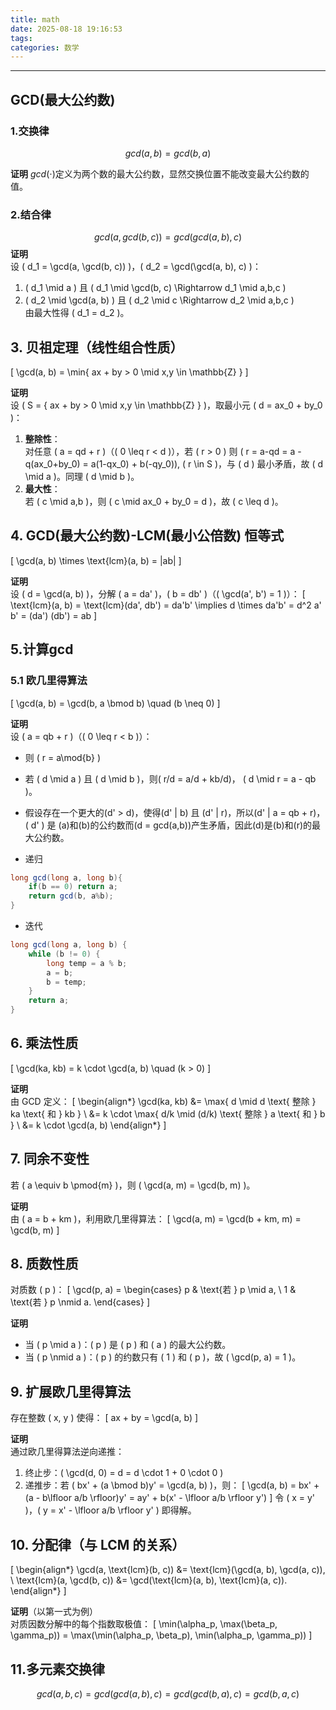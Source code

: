 ```yaml
---
title: math
date: 2025-08-18 19:16:53
tags:
categories: 数学
---
```

<script type="text/javascript" async
  src="https://cdnjs.cloudflare.com/ajax/libs/mathjax/2.7.7/MathJax.js?config=TeX-MML-AM_CHTML">
</script>
---

## GCD(最大公约数)
### 1.交换律
$$
\begin{equation}
gcd(a,b)=gcd(b,a)
\end{equation}
$$

**证明**
$gcd(\cdot)$定义为两个数的最大公约数，显然交换位置不能改变最大公约数的值。


### 2.结合律
$$
\begin{equation}
gcd(a,gcd(b,c)) = gcd(gcd(a,b),c)
\end{equation}
$$
**证明**  
设 \( d_1 = \gcd(a, \gcd(b, c)) \)，\( d_2 = \gcd(\gcd(a, b), c) \)：
1. \( d_1 \mid a \) 且 \( d_1 \mid \gcd(b, c) \Rightarrow d_1 \mid a,b,c \)
2. \( d_2 \mid \gcd(a, b) \) 且 \( d_2 \mid c \Rightarrow d_2 \mid a,b,c \)  
由最大性得 \( d_1 = d_2 \)。


## 3. 贝祖定理（线性组合性质）
\[ \gcd(a, b) = \min\{ ax + by > 0 \mid x,y \in \mathbb{Z} \} \]

**证明**  
设 \( S = \{ ax + by > 0 \mid x,y \in \mathbb{Z} \} \)，取最小元 \( d = ax_0 + by_0 \)：
1. **整除性**：  
   对任意 \( a = qd + r \)（\( 0 \leq r < d \)），若 \( r > 0 \) 则 \( r = a-qd = a - q(ax_0+by_0) = a(1-qx_0) + b(-qy_0)\), \( r \in S \)，与 \( d \) 最小矛盾，故 \( d \mid a \)。同理 \( d \mid b \)。
2. **最大性**：  
   若 \( c \mid a,b \)，则 \( c \mid ax_0 + by_0 = d \)，故 \( c \leq d \)。


## 4. GCD(最大公约数)-LCM(最小公倍数) 恒等式
\[ \gcd(a, b) \times \text{lcm}(a, b) = |ab| \]

**证明**  
设 \( d = \gcd(a, b) \)，分解 \( a = da' \)，\( b = db' \)（\( \gcd(a', b') = 1 \)）：
\[
\text{lcm}(a, b) = \text{lcm}(da', db') = da'b' \implies d \times da'b' = d^2 a' b' = (da') (db') = ab
\]

## 5.计算gcd
### 5.1 欧几里得算法
\[ \gcd(a, b) = \gcd(b, a \bmod b) \quad (b \neq 0) \]

**证明**  
设 \( a = qb + r \)（\( 0 \leq r < b \)）：
- 则 \( r = a\mod{b} \)
- 若 \( d \mid a \) 且 \( d \mid b \)，则\( r/d = a/d + kb/d\)， \( d \mid r = a - qb \)。
- 假设存在一个更大的\(d' > d\)，使得\(d' | b\) 且 \(d' | r\)，所以\(d' | a = qb + r\)，\( d' \) 是 \(a\)和\(b\)的公约数而\(d = gcd(a,b)\)产生矛盾，因此\(d\)是\(b\)和\(r\)的最大公约数。

- 递归
```java
long gcd(long a, long b){
    if(b == 0) return a;
    return gcd(b, a%b);
}

```

- 迭代
```java
long gcd(long a, long b) {
    while (b != 0) {
        long temp = a % b;
        a = b;
        b = temp;
    }
    return a;
}
```



## 6. 乘法性质
\[ \gcd(ka, kb) = k \cdot \gcd(a, b) \quad (k > 0) \]

**证明**  
由 GCD 定义：
\[
\begin{align*}
\gcd(ka, kb) &= \max\{ d \mid d \text{ 整除 } ka \text{ 和 } kb \} \\
&= k \cdot \max\{ d/k \mid (d/k) \text{ 整除 } a \text{ 和 } b \} \\
&= k \cdot \gcd(a, b)
\end{align*}
\]

## 7. 同余不变性
若 \( a \equiv b \pmod{m} \)，则 \( \gcd(a, m) = \gcd(b, m) \)。

**证明**  
由 \( a = b + km \)，利用欧几里得算法：
\[ \gcd(a, m) = \gcd(b + km, m) = \gcd(b, m) \]

## 8. 质数性质
对质数 \( p \)：
\[
\gcd(p, a) = 
\begin{cases}
p & \text{若 } p \mid a, \\
1 & \text{若 } p \nmid a.
\end{cases}
\]

**证明**  
- 当 \( p \mid a \)：\( p \) 是 \( p \) 和 \( a \) 的最大公约数。
- 当 \( p \nmid a \)：\( p \) 的约数只有 \( 1 \) 和 \( p \)，故 \( \gcd(p, a) = 1 \)。

## 9. 扩展欧几里得算法
存在整数 \( x, y \) 使得：
\[ ax + by = \gcd(a, b) \]

**证明**  
通过欧几里得算法逆向递推：
1. 终止步：\( \gcd(d, 0) = d = d \cdot 1 + 0 \cdot 0 \)
2. 递推步：若 \( bx' + (a \bmod b)y' = \gcd(a, b) \)，则：
   \[
   \gcd(a, b) = bx' + (a - b\lfloor a/b \rfloor)y' = ay' + b(x' - \lfloor a/b \rfloor y')
   \]
   令 \( x = y' \)，\( y = x' - \lfloor a/b \rfloor y' \) 即得解。


## 10. 分配律（与 LCM 的关系）
\[
\begin{align*}
\gcd(a, \text{lcm}(b, c)) &= \text{lcm}(\gcd(a, b), \gcd(a, c)), \\
\text{lcm}(a, \gcd(b, c)) &= \gcd(\text{lcm}(a, b), \text{lcm}(a, c)).
\end{align*}
\]

**证明**（以第一式为例）  
对质因数分解中的每个指数取极值：
\[
\min(\alpha_p, \max(\beta_p, \gamma_p)) = \max(\min(\alpha_p, \beta_p), \min(\alpha_p, \gamma_p))
\]

## 11.多元素交换律
$$
gcd(a,b,c) = gcd(gcd(a,b),c) = gcd(gcd(b,a),c) = gcd(b,a,c)
$$
